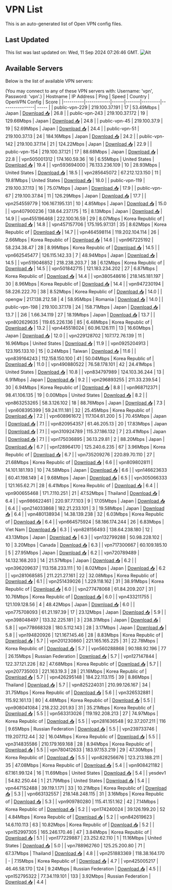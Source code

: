 # VPN List

This is an auto-generated list of Open VPN config files.

## Last Updated

This list was last updated on: Wed, 11 Sep 2024 07:26:46 GMT.
![Alt](https://repobeats.axiom.co/api/embed/186b98318ef1479477931607c1ad7d823f12451f.svg "Repobeats analytics image")

## Available Servers

Below is the list of available VPN servers:

(You may connect to any of these VPN servers with: Username: 'vpn', Password: 'vpn'.)
| Hostname | IP Address | Ping | Speed | Country | OpenVPN Config | Score |
|----------|------------|------|-------|---------|----------------| ----- |
| public-vpn-229 | 219.100.37.191 | 17 | 53.49Mbps | Japan | [Download 📥](./configs/server_0_JP.ovpn) | 26.8 |
| public-vpn-243 | 219.100.37.172 | 19 | 129.66Mbps | Japan | [Download 📥](./configs/server_1_JP.ovpn) | 24.8 |
| public-vpn-45 | 219.100.37.9 | 19 | 52.69Mbps | Japan | [Download 📥](./configs/server_2_JP.ovpn) | 24.4 |
| public-vpn-51 | 219.100.37.13 | 24 | 184.16Mbps | Japan | [Download 📥](./configs/server_3_JP.ovpn) | 24.2 |
| public-vpn-142 | 219.100.37.114 | 21 | 124.22Mbps | Japan | [Download 📥](./configs/server_4_JP.ovpn) | 22.9 |
| public-vpn-154 | 219.100.37.121 | 17 | 88.68Mbps | Japan | [Download 📥](./configs/server_5_JP.ovpn) | 22.8 |
| vpn505001312 | 174.160.59.36 | 16 | 6.55Mbps | United States | [Download 📥](./configs/server_6_US.ovpn) | 19.4 |
| vpn593694000 | 76.133.236.109 | 10 | 28.93Mbps | United States | [Download 📥](./configs/server_7_US.ovpn) | 18.5 |
| vpn285645072 | 67.212.123.150 | 11 | 19.81Mbps | United States | [Download 📥](./configs/server_8_US.ovpn) | 18.0 |
| public-vpn-119 | 219.100.37.113 | 16 | 75.07Mbps | Japan | [Download 📥](./configs/server_9_JP.ovpn) | 17.9 |
| public-vpn-67 | 219.100.37.84 | 11 | 126.29Mbps | Japan | [Download 📥](./configs/server_10_JP.ovpn) | 17.7 |
| vpn254559779 | 106.167.195.131 | 10 | 4.85Mbps | Japan | [Download 📥](./configs/server_11_JP.ovpn) | 15.0 |
| vpn407900236 | 138.64.237.175 | 15 | 8.13Mbps | Japan | [Download 📥](./configs/server_12_JP.ovpn) | 14.9 |
| vpn455196468 | 222.100.16.59 | 29 | 8.07Mbps | Korea Republic of | [Download 📥](./configs/server_13_KR.ovpn) | 14.8 |
| vpn457157706 | 175.195.97.131 | 35 | 8.62Mbps | Korea Republic of | [Download 📥](./configs/server_14_KR.ovpn) | 14.7 |
| vpn464598114 | 119.202.104.114 | 26 | 2.66Mbps | Korea Republic of | [Download 📥](./configs/server_15_KR.ovpn) | 14.6 |
| vpn967225192 | 58.234.38.47 | 28 | 8.99Mbps | Korea Republic of | [Download 📥](./configs/server_16_KR.ovpn) | 14.5 |
| vpn662545477 | 126.115.142.33 | 7 | 48.94Mbps | Japan | [Download 📥](./configs/server_17_JP.ovpn) | 14.5 |
| vpn519046852 | 218.238.203.7 | 38 | 6.12Mbps | Korea Republic of | [Download 📥](./configs/server_18_KR.ovpn) | 14.5 |
| vpn501842715 | 121.183.234.202 | 27 | 6.87Mbps | Korea Republic of | [Download 📥](./configs/server_19_KR.ovpn) | 14.4 |
| vpn380548616 | 218.145.181.197 | 30 | 8.96Mbps | Korea Republic of | [Download 📥](./configs/server_20_KR.ovpn) | 14.4 |
| vpn947230194 | 58.226.222.70 | 38 | 8.52Mbps | Korea Republic of | [Download 📥](./configs/server_21_KR.ovpn) | 14.0 |
| opengw | 217.138.212.58 | 4 | 58.95Mbps | Romania | [Download 📥](./configs/server_22_RO.ovpn) | 14.0 |
| public-vpn-198 | 219.100.37.178 | 24 | 158.71Mbps | Japan | [Download 📥](./configs/server_23_JP.ovpn) | 13.7 |
| 2i6 | 1.66.34.119 | 27 | 18.19Mbps | Japan | [Download 📥](./configs/server_24_JP.ovpn) | 13.7 |
| vpn802629635 | 119.65.226.136 | 85 | 6.48Mbps | Korea Republic of | [Download 📥](./configs/server_25_KR.ovpn) | 13.2 |
| vpn445518024 | 60.96.126.111 | 13 | 16.60Mbps | Japan | [Download 📥](./configs/server_26_JP.ovpn) | 12.0 |
| vpn229128702 | 107.172.76.139 | 11 | 16.96Mbps | United States | [Download 📥](./configs/server_27_US.ovpn) | 11.9 |
| vpn0925204913 | 123.195.133.10 | 15 | 0.24Mbps | Taiwan | [Download 📥](./configs/server_28_TW.ovpn) | 11.6 |
| vpn839164243 | 112.158.150.100 | 41 | 50.04Mbps | Korea Republic of | [Download 📥](./configs/server_29_KR.ovpn) | 11.0 |
| vpn490880522 | 76.58.178.101 | 42 | 24.41Mbps | United States | [Download 📥](./configs/server_30_US.ovpn) | 10.8 |
| vpn834797989 | 124.103.36.244 | 13 | 6.91Mbps | Japan | [Download 📥](./configs/server_31_JP.ovpn) | 9.2 |
| vpn296893255 | 211.33.239.54 | 30 | 6.94Mbps | Korea Republic of | [Download 📥](./configs/server_32_KR.ovpn) | 8.8 |
| vpn968712371 | 98.41.106.135 | 19 | 0.00Mbps | United States | [Download 📥](./configs/server_33_US.ovpn) | 8.2 |
| vpn863253265 | 58.3.126.102 | 18 | 88.76Mbps | Japan | [Download 📥](./configs/server_34_JP.ovpn) | 7.3 |
| vpn608395399 | 59.24.111.181 | 32 | 25.45Mbps | Korea Republic of | [Download 📥](./configs/server_35_KR.ovpn) | 7.2 |
| vpn608961672 | 117.104.61.200 | 5 | 70.45Mbps | Japan | [Download 📥](./configs/server_36_JP.ovpn) | 7.1 |
| vpn820954357 | 61.46.205.13 | 20 | 17.83Mbps | Japan | [Download 📥](./configs/server_37_JP.ovpn) | 7.1 |
| vpn310924789 | 115.37.186.132 | 7 | 23.41Mbps | Japan | [Download 📥](./configs/server_38_JP.ovpn) | 7.1 |
| vpn175036895 | 36.13.29.81 | 2 | 88.20Mbps | Japan | [Download 📥](./configs/server_39_JP.ovpn) | 6.7 |
| vpn128964170 | 125.240.6.235 | 67 | 3.96Mbps | Korea Republic of | [Download 📥](./configs/server_40_KR.ovpn) | 6.7 |
| vpn735209276 | 220.89.70.110 | 27 | 21.68Mbps | Korea Republic of | [Download 📥](./configs/server_41_KR.ovpn) | 6.6 |
| vpn809802811 | 14.101.181.193 | 10 | 74.58Mbps | Japan | [Download 📥](./configs/server_42_JP.ovpn) | 6.6 |
| vpn146623633 | 60.41.198.149 | 4 | 9.68Mbps | Japan | [Download 📥](./configs/server_43_JP.ovpn) | 6.5 |
| vpn305066333 | 121.165.62.71 | 28 | 6.41Mbps | Korea Republic of | [Download 📥](./configs/server_44_KR.ovpn) | 6.4 |
| vpn900655468 | 171.7.110.251 | 21 | 47.52Mbps | Thailand | [Download 📥](./configs/server_45_TH.ovpn) | 6.4 |
| vpn986622461 | 220.97.77.103 | 9 | 17.05Mbps | Japan | [Download 📥](./configs/server_46_JP.ovpn) | 6.4 |
| vpn214033868 | 182.21.233.101 | 3 | 19.58Mbps | Japan | [Download 📥](./configs/server_47_JP.ovpn) | 6.4 |
| vpn480138934 | 14.38.139.238 | 32 | 6.03Mbps | Korea Republic of | [Download 📥](./configs/server_48_KR.ovpn) | 6.4 |
| vpn664575924 | 58.186.174.244 | 26 | 6.83Mbps | Viet Nam | [Download 📥](./configs/server_49_VN.ovpn) | 6.3 |
| vpn828156493 | 138.64.238.180 | 12 | 43.13Mbps | Japan | [Download 📥](./configs/server_50_JP.ovpn) | 6.3 |
| vpn132799288 | 50.98.228.102 | 10 | 3.20Mbps | Canada | [Download 📥](./configs/server_51_CA.ovpn) | 6.3 |
| vpn717300667 | 60.109.185.10 | 5 | 27.95Mbps | Japan | [Download 📥](./configs/server_52_JP.ovpn) | 6.2 |
| vpn720789489 | 14.132.168.203 | 14 | 21.57Mbps | Japan | [Download 📥](./configs/server_53_JP.ovpn) | 6.2 |
| vpn396209637 | 113.158.233.111 | 10 | 8.02Mbps | Japan | [Download 📥](./configs/server_54_JP.ovpn) | 6.2 |
| vpn281068585 | 211.221.27.161 | 22 | 32.08Mbps | Korea Republic of | [Download 📥](./configs/server_55_KR.ovpn) | 6.1 |
| vpn251439026 | 1.229.118.162 | 31 | 38.91Mbps | Korea Republic of | [Download 📥](./configs/server_56_KR.ovpn) | 6.0 |
| vpn277478068 | 61.84.209.207 | 31 | 10.76Mbps | Korea Republic of | [Download 📥](./configs/server_57_KR.ovpn) | 6.0 |
| vpn433211755 | 121.109.128.56 | 4 | 48.42Mbps | Japan | [Download 📥](./configs/server_58_JP.ovpn) | 6.0 |
| vpn775708093 | 61.21.197.39 | 17 | 23.12Mbps | Japan | [Download 📥](./configs/server_59_JP.ovpn) | 5.9 |
| vpn398048497 | 133.32.225.181 | 3 | 238.31Mbps | Japan | [Download 📥](./configs/server_60_JP.ovpn) | 5.8 |
| vpn778668328 | 180.5.112.143 | 28 | 3.17Mbps | Japan | [Download 📥](./configs/server_61_JP.ovpn) | 5.8 |
| vpn194820926 | 121.167.145.46 | 28 | 8.83Mbps | Korea Republic of | [Download 📥](./configs/server_62_KR.ovpn) | 5.7 |
| vpn201230860 | 221.165.165.225 | 31 | 22.78Mbps | Korea Republic of | [Download 📥](./configs/server_63_KR.ovpn) | 5.7 |
| vpn560288868 | 90.188.92.196 | 77 | 26.15Mbps | Russian Federation | [Download 📥](./configs/server_64_RU.ovpn) | 5.7 |
| vpn127147844 | 122.37.121.226 | 82 | 47.68Mbps | Korea Republic of | [Download 📥](./configs/server_65_KR.ovpn) | 5.7 |
| vpn207735003 | 221.163.19.3 | 28 | 21.16Mbps | Korea Republic of | [Download 📥](./configs/server_66_KR.ovpn) | 5.7 |
| vpn426295148 | 184.22.113.115 | 39 | 8.86Mbps | Thailand | [Download 📥](./configs/server_67_TH.ovpn) | 5.7 |
| vpn825224031 | 210.99.126.167 | 34 | 31.75Mbps | Korea Republic of | [Download 📥](./configs/server_68_KR.ovpn) | 5.6 |
| vpn326532881 | 115.92.161.13 | 80 | 4.48Mbps | Korea Republic of | [Download 📥](./configs/server_69_KR.ovpn) | 5.5 |
| vpn908041084 | 218.232.201.93 | 31 | 35.21Mbps | Korea Republic of | [Download 📥](./configs/server_70_KR.ovpn) | 5.5 |
| vpn563313026 | 119.192.208.213 | 27 | 74.97Mbps | Korea Republic of | [Download 📥](./configs/server_71_KR.ovpn) | 5.5 |
| vpn281636548 | 92.37.207.211 | 116 | 9.65Mbps | Russian Federation | [Download 📥](./configs/server_72_RU.ovpn) | 5.5 |
| vpn239733746 | 119.207.112.44 | 32 | 16.04Mbps | Korea Republic of | [Download 📥](./configs/server_73_KR.ovpn) | 5.5 |
| vpn314835586 | 210.179.169.168 | 28 | 8.94Mbps | Korea Republic of | [Download 📥](./configs/server_74_KR.ovpn) | 5.5 |
| vpn780412633 | 183.97.153.219 | 29 | 47.30Mbps | Korea Republic of | [Download 📥](./configs/server_75_KR.ovpn) | 5.5 |
| vpn828256676 | 123.213.188.211 | 35 | 47.08Mbps | Korea Republic of | [Download 📥](./configs/server_76_KR.ovpn) | 5.4 |
| vpn908421182 | 67.161.99.124 | 16 | 11.69Mbps | United States | [Download 📥](./configs/server_77_US.ovpn) | 5.4 |
| yesdev1 | 54.82.250.44 | 1 | 21.79Mbps | United States | [Download 📥](./configs/server_78_US.ovpn) | 5.4 |
| vpn447152488 | 39.119.1.171 | 33 | 10.21Mbps | Korea Republic of | [Download 📥](./configs/server_79_KR.ovpn) | 5.3 |
| vpn663132557 | 218.148.248.115 | 31 | 3.16Mbps | Korea Republic of | [Download 📥](./configs/server_80_KR.ovpn) | 5.3 |
| vpn909780280 | 115.41.151.162 | 42 | 7.14Mbps | Korea Republic of | [Download 📥](./configs/server_81_KR.ovpn) | 5.2 |
| vpn174240024 | 39.126.199.20 | 52 | 4.84Mbps | Korea Republic of | [Download 📥](./configs/server_82_KR.ovpn) | 5.2 |
| vpn842619623 | 14.6.110.113 | 63 | 10.82Mbps | Korea Republic of | [Download 📥](./configs/server_83_KR.ovpn) | 5.2 |
| vpn152997305 | 165.246.170.46 | 47 | 3.84Mbps | Korea Republic of | [Download 📥](./configs/server_84_KR.ovpn) | 5.1 |
| vpn177229887 | 23.252.62.110 | 1 | 11.16Mbps | United States | [Download 📥](./configs/server_85_US.ovpn) | 5.0 |
| vpn788962760 | 125.25.200.80 | 71 | 67.37Mbps | Thailand | [Download 📥](./configs/server_86_TH.ovpn) | 4.8 |
| vpn251883369 | 118.38.164.170 | - | 7.15Mbps | Korea Republic of | [Download 📥](./configs/server_87_KR.ovpn) | 4.7 |
| vpn425005217 | 46.46.58.170 | 124 | 9.24Mbps | Russian Federation | [Download 📥](./configs/server_88_RU.ovpn) | 4.5 |
| vpn152795322 | 77.34.119.101 | 133 | 3.92Mbps | Russian Federation | [Download 📥](./configs/server_89_RU.ovpn) | 4.4 |
